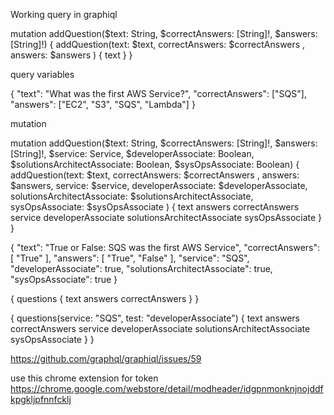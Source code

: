 Working query in graphiql

mutation addQuestion($text: String, $correctAnswers: [String]!, $answers: [String]!) {
  addQuestion(text: $text, correctAnswers: $correctAnswers , answers: $answers ) {
    text
  }
}

query variables

{
  "text": "What was the first AWS Service?",
  "correctAnswers": ["SQS"],
  "answers": ["EC2", "S3", "SQS", "Lambda"]
}

mutation

mutation addQuestion($text: String, $correctAnswers: [String]!, $answers: [String]!, $service: Service, $developerAssociate: Boolean, $solutionsArchitectAssociate: Boolean, $sysOpsAssociate: Boolean) {
  addQuestion(text: $text, correctAnswers: $correctAnswers , answers: $answers, service: $service, developerAssociate: $developerAssociate, solutionsArchitectAssociate: $solutionsArchitectAssociate, sysOpsAssociate: $sysOpsAssociate ) {
    text
    answers
    correctAnswers
    service
  	developerAssociate
  	solutionsArchitectAssociate
    sysOpsAssociate
  }
}


{
  "text": "True or False: SQS was the first AWS Service",
  "correctAnswers": [
    "True"
  ],
  "answers": [
    "True",
    "False"
  ],
  "service": "SQS",
  "developerAssociate": true,
  "solutionsArchitectAssociate": true,
  "sysOpsAssociate": true
}





{
  questions {
    text
    answers
    correctAnswers
  }
}


{
  questions(service: "SQS", test: "developerAssociate") {
    text
    answers
    correctAnswers
    service
  	developerAssociate
  	solutionsArchitectAssociate
    sysOpsAssociate
  }
}



https://github.com/graphql/graphiql/issues/59

use this chrome extension for token
https://chrome.google.com/webstore/detail/modheader/idgpnmonknjnojddfkpgkljpfnnfcklj 
